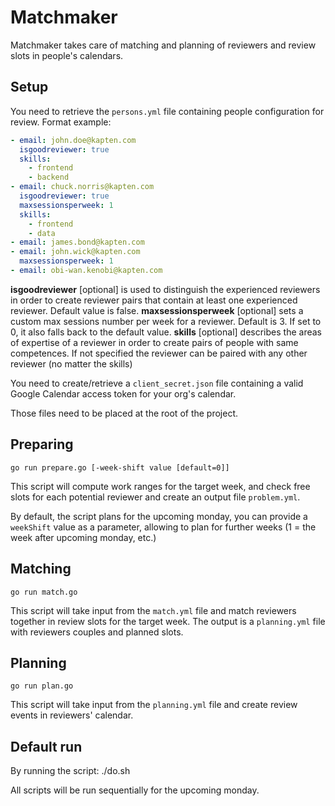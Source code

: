 # Matchmaker

Matchmaker takes care of matching and planning of reviewers and review slots in people's calendars.

## Setup

You need to retrieve the `persons.yml` file containing people configuration for review.
Format example:
```yaml
- email: john.doe@kapten.com
  isgoodreviewer: true
  skills:
    - frontend
    - backend
- email: chuck.norris@kapten.com
  isgoodreviewer: true
  maxsessionsperweek: 1
  skills:
    - frontend
    - data
- email: james.bond@kapten.com
- email: john.wick@kapten.com
  maxsessionsperweek: 1
- email: obi-wan.kenobi@kapten.com
```
**isgoodreviewer** [optional] is used to distinguish the experienced reviewers in order to create reviewer pairs that contain at least one experienced reviewer. Default value is false.
**maxsessionsperweek** [optional] sets a custom max sessions number per week for a reviewer. Default is 3. If set to 0, it also falls back to the default value.
**skills** [optional] describes the areas of expertise of a reviewer in order to create pairs of people with same competences. If not specified the reviewer can be paired with any other reviewer (no matter the skills)

You need to create/retrieve a `client_secret.json` file containing a valid Google Calendar
access token for your org's calendar.

Those files need to be placed at the root of the project.

## Preparing

    go run prepare.go [-week-shift value [default=0]]

This script will compute work ranges for the target week, and check free slots for each potential
reviewer and create an output file `problem.yml`.

By default, the script plans for the upcoming monday, you can provide a `weekShift` value as a parameter, allowing
to plan for further weeks (1 = the week after upcoming monday, etc.)

## Matching

    go run match.go

This script will take input from the `match.yml` file and match reviewers together in review slots for the target week.
The output is a `planning.yml` file with reviewers couples and planned slots.

## Planning

    go run plan.go

This script will take input from the `planning.yml` file and create review events in reviewers' calendar.


## Default run

By running the script:
    ./do.sh

All scripts will be run sequentially for the upcoming monday.
